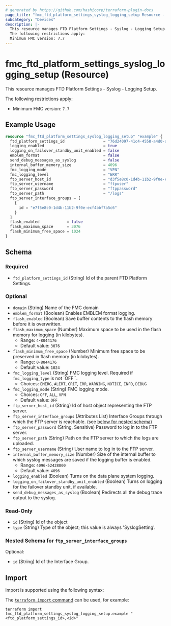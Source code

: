 ```yaml
---
# generated by https://github.com/hashicorp/terraform-plugin-docs
page_title: "fmc_ftd_platform_settings_syslog_logging_setup Resource - terraform-provider-fmc"
subcategory: "Devices"
description: |-
  This resource manages FTD Platform Settings - Syslog - Logging Setup.
  The following restrictions apply:
  Minimum FMC version: 7.7
---
```


# fmc_ftd_platform_settings_syslog_logging_setup (Resource)

This resource manages FTD Platform Settings - Syslog - Logging Setup.

The following restrictions apply:
  - Minimum FMC version: `7.7`

## Example Usage

```terraform
resource "fmc_ftd_platform_settings_syslog_logging_setup" "example" {
  ftd_platform_settings_id                 = "76d24097-41c4-4558-a4d0-a8c07ac08470"
  logging_enabled                          = true
  logging_on_failover_standby_unit_enabled = false
  emblem_format                            = false
  send_debug_messages_as_syslog            = false
  internal_buffer_memory_size              = 4096
  fmc_logging_mode                         = "VPN"
  fmc_logging_level                        = "ERR"
  ftp_server_host_id                       = "d3f5e8c0-1d4b-11b2-9f0e-ecf4bbf7a5c6"
  ftp_server_username                      = "ftpuser"
  ftp_server_password                      = "ftppassword"
  ftp_server_path                          = "/logs"
  ftp_server_interface_groups = [
    {
      id = "e7f5e8c0-1d4b-11b2-9f0e-ecf4bbf7a5c6"
    }
  ]
  flash_enabled            = false
  flash_maximum_space      = 3076
  flash_minimum_free_space = 1024
}
```

<!-- schema generated by tfplugindocs -->
## Schema

### Required

- `ftd_platform_settings_id` (String) Id of the parent FTD Platform Settings.

### Optional

- `domain` (String) Name of the FMC domain
- `emblem_format` (Boolean) Enables EMBLEM format logging.
- `flash_enabled` (Boolean) Save buffer contents to the flash memory before it is overwritten.
- `flash_maximum_space` (Number) Maximum space to be used in the flash memory for logging (in kilobytes).
  - Range: `4`-`8044176`
  - Default value: `3076`
- `flash_minimum_free_space` (Number) Minimum free space to be preserved in flash memory (in kilobytes).
  - Range: `0`-`8044176`
  - Default value: `1024`
- `fmc_logging_level` (String) FMC logging level. Required if `fmc_logging_type` is not `OFF``.
  - Choices: `EMERG`, `ALERT`, `CRIT`, `ERR`, `WARNING`, `NOTICE`, `INFO`, `DEBUG`
- `fmc_logging_mode` (String) FMC logging mode.
  - Choices: `OFF`, `ALL`, `VPN`
  - Default value: `OFF`
- `ftp_server_host_id` (String) Id of host object representing the FTP server.
- `ftp_server_interface_groups` (Attributes List) Interface Groups through which the FTP server is reachable. (see [below for nested schema](#nestedatt--ftp_server_interface_groups))
- `ftp_server_password` (String, Sensitive) Password to log in to the FTP server.
- `ftp_server_path` (String) Path on the FTP server to which the logs are uploaded.
- `ftp_server_username` (String) User name to log in to the FTP server.
- `internal_buffer_memory_size` (Number) Size of the internal buffer to which syslog messages are saved if the logging buffer is enabled.
  - Range: `4096`-`52428800`
  - Default value: `4096`
- `logging_enabled` (Boolean) Turns on the data plane system logging.
- `logging_on_failover_standby_unit_enabled` (Boolean) Turns on logging for the failover standby unit, if available.
- `send_debug_messages_as_syslog` (Boolean) Redirects all the debug trace output to the syslog.

### Read-Only

- `id` (String) Id of the object
- `type` (String) Type of the object; this value is always 'SyslogSetting'.

<a id="nestedatt--ftp_server_interface_groups"></a>
### Nested Schema for `ftp_server_interface_groups`

Optional:

- `id` (String) Id of the Interface Group.

## Import

Import is supported using the following syntax:

The [`terraform import` command](https://developer.hashicorp.com/terraform/cli/commands/import) can be used, for example:

```shell
terraform import fmc_ftd_platform_settings_syslog_logging_setup.example "<ftd_platform_settings_id>,<id>"
```
